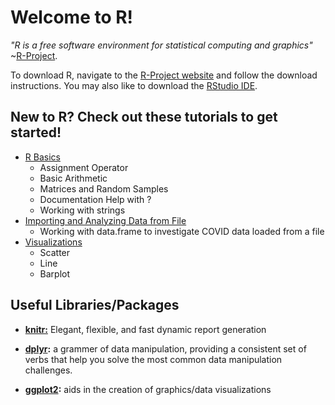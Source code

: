 # Welcome to R!

*"R is a free software environment for statistical computing and graphics"* ~[R-Project](https://www.r-project.org/).

To download R, navigate to the [R-Project website](https://www.r-project.org/) and follow the download instructions. You may also like to download the [RStudio IDE](https://www.rstudio.com/products/rstudio/download/). 

## New to R? Check out these tutorials to get started! 

* [R Basics](https://bjm009.github.io/HealthAnalyticsToolkit/R/r_basics)
  * Assignment Operator
  * Basic Arithmetic
  * Matrices and Random Samples
  * Documentation Help with ? 
  * Working with strings
* [Importing and Analyzing Data from File](https://bjm009.github.io/HealthAnalyticsToolkit/R/r_analysis_example)
  * Working with data.frame to investigate COVID data loaded from a file
* [Visualizations](https://bjm009.github.io/HealthAnalyticsToolkit/R/visualizations)
  * Scatter
  * Line 
  * Barplot

## Useful Libraries/Packages

* **[knitr:](https://www.r-project.org/nosvn/pandoc/knitr.html)** Elegant, flexible, and fast dynamic report generation

* **[dplyr](https://dplyr.tidyverse.org/):** a grammer of data manipulation, providing a consistent set of verbs that help you solve the most common data manipulation challenges. 

* **[ggplot2](https://ggplot2.tidyverse.org/):** aids in the creation of graphics/data visualizations
